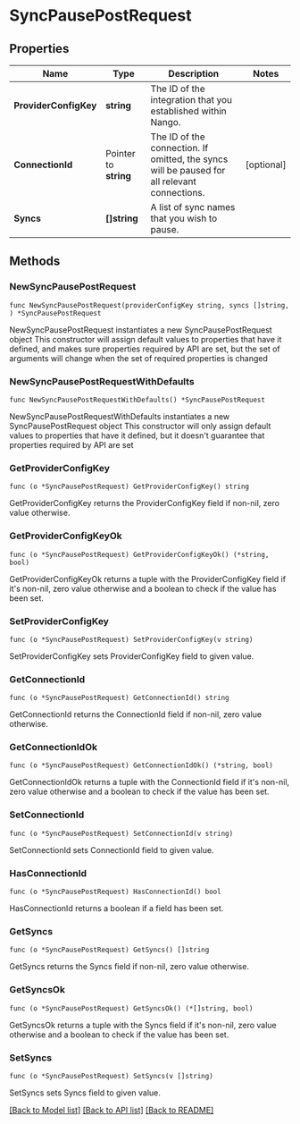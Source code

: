 # SyncPausePostRequest

## Properties

Name | Type | Description | Notes
------------ | ------------- | ------------- | -------------
**ProviderConfigKey** | **string** | The ID of the integration that you established within Nango. | 
**ConnectionId** | Pointer to **string** | The ID of the connection. If omitted, the syncs will be paused for all relevant connections. | [optional] 
**Syncs** | **[]string** | A list of sync names that you wish to pause. | 

## Methods

### NewSyncPausePostRequest

`func NewSyncPausePostRequest(providerConfigKey string, syncs []string, ) *SyncPausePostRequest`

NewSyncPausePostRequest instantiates a new SyncPausePostRequest object
This constructor will assign default values to properties that have it defined,
and makes sure properties required by API are set, but the set of arguments
will change when the set of required properties is changed

### NewSyncPausePostRequestWithDefaults

`func NewSyncPausePostRequestWithDefaults() *SyncPausePostRequest`

NewSyncPausePostRequestWithDefaults instantiates a new SyncPausePostRequest object
This constructor will only assign default values to properties that have it defined,
but it doesn't guarantee that properties required by API are set

### GetProviderConfigKey

`func (o *SyncPausePostRequest) GetProviderConfigKey() string`

GetProviderConfigKey returns the ProviderConfigKey field if non-nil, zero value otherwise.

### GetProviderConfigKeyOk

`func (o *SyncPausePostRequest) GetProviderConfigKeyOk() (*string, bool)`

GetProviderConfigKeyOk returns a tuple with the ProviderConfigKey field if it's non-nil, zero value otherwise
and a boolean to check if the value has been set.

### SetProviderConfigKey

`func (o *SyncPausePostRequest) SetProviderConfigKey(v string)`

SetProviderConfigKey sets ProviderConfigKey field to given value.


### GetConnectionId

`func (o *SyncPausePostRequest) GetConnectionId() string`

GetConnectionId returns the ConnectionId field if non-nil, zero value otherwise.

### GetConnectionIdOk

`func (o *SyncPausePostRequest) GetConnectionIdOk() (*string, bool)`

GetConnectionIdOk returns a tuple with the ConnectionId field if it's non-nil, zero value otherwise
and a boolean to check if the value has been set.

### SetConnectionId

`func (o *SyncPausePostRequest) SetConnectionId(v string)`

SetConnectionId sets ConnectionId field to given value.

### HasConnectionId

`func (o *SyncPausePostRequest) HasConnectionId() bool`

HasConnectionId returns a boolean if a field has been set.

### GetSyncs

`func (o *SyncPausePostRequest) GetSyncs() []string`

GetSyncs returns the Syncs field if non-nil, zero value otherwise.

### GetSyncsOk

`func (o *SyncPausePostRequest) GetSyncsOk() (*[]string, bool)`

GetSyncsOk returns a tuple with the Syncs field if it's non-nil, zero value otherwise
and a boolean to check if the value has been set.

### SetSyncs

`func (o *SyncPausePostRequest) SetSyncs(v []string)`

SetSyncs sets Syncs field to given value.



[[Back to Model list]](../README.md#documentation-for-models) [[Back to API list]](../README.md#documentation-for-api-endpoints) [[Back to README]](../README.md)


